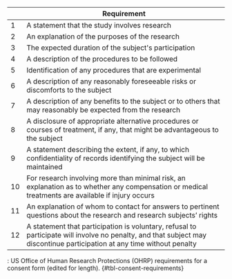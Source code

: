 |    | Requirement                                                                                                                                                             |
|----|-------------------------------------------------------------------------------------------------------------------------------------------------------------------------|
| 1  | A statement that the study involves research                                                                                                                            |
| 2  | An explanation of the purposes of the research                                                                                                                          |
| 3  | The expected duration of the subject's participation                                                                                                                    |
| 4  | A description of the procedures to be followed                                                                                                                          |
| 5  | Identification of any procedures that are experimental                                                                                                                 |
| 6  | A description of any reasonably foreseeable risks or discomforts to the subject                                                                                         |
| 7  | A description of any benefits to the subject or to others that may reasonably be expected from the research                                                            |
| 8  | A disclosure of appropriate alternative procedures or courses of treatment, if any, that might be advantageous to the subject                                           |
| 9  | A statement describing the extent, if any, to which confidentiality of records identifying the subject will be maintained                                               |
| 10 | For research involving more than minimal risk, an explanation as to whether any compensation or medical treatments are available if injury occurs                       |
| 11 | An explanation of whom to contact for answers to pertinent questions about the research and research subjects’ rights                                                   |
| 12 | A statement that participation is voluntary, refusal to participate will involve no penalty, and that subject may discontinue participation at any time without penalty |

: US Office of Human Research Protections (OHRP) requirements for a consent form (edited for length). {#tbl-consent-requirements}
